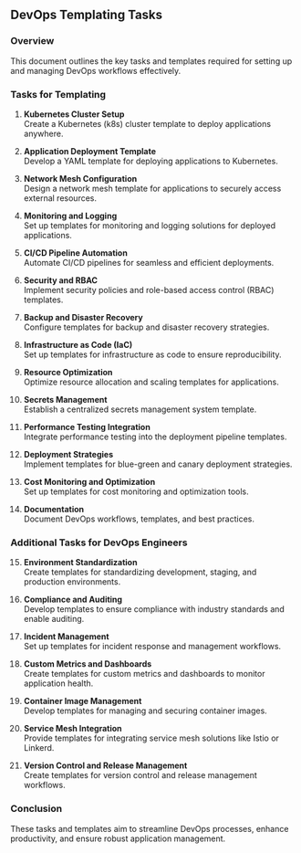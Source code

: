 ## DevOps Templating Tasks

### Overview
This document outlines the key tasks and templates required for setting up and managing DevOps workflows effectively.

### Tasks for Templating

1. **Kubernetes Cluster Setup**  
    Create a Kubernetes (k8s) cluster template to deploy applications anywhere.

2. **Application Deployment Template**  
    Develop a YAML template for deploying applications to Kubernetes.

3. **Network Mesh Configuration**  
    Design a network mesh template for applications to securely access external resources.

4. **Monitoring and Logging**  
    Set up templates for monitoring and logging solutions for deployed applications.

5. **CI/CD Pipeline Automation**  
    Automate CI/CD pipelines for seamless and efficient deployments.

6. **Security and RBAC**  
    Implement security policies and role-based access control (RBAC) templates.

7. **Backup and Disaster Recovery**  
    Configure templates for backup and disaster recovery strategies.

8. **Infrastructure as Code (IaC)**  
    Set up templates for infrastructure as code to ensure reproducibility.

9. **Resource Optimization**  
    Optimize resource allocation and scaling templates for applications.

10. **Secrets Management**  
     Establish a centralized secrets management system template.

11. **Performance Testing Integration**  
     Integrate performance testing into the deployment pipeline templates.

12. **Deployment Strategies**  
     Implement templates for blue-green and canary deployment strategies.

13. **Cost Monitoring and Optimization**  
     Set up templates for cost monitoring and optimization tools.

14. **Documentation**  
     Document DevOps workflows, templates, and best practices.

### Additional Tasks for DevOps Engineers

15. **Environment Standardization**  
     Create templates for standardizing development, staging, and production environments.

16. **Compliance and Auditing**  
     Develop templates to ensure compliance with industry standards and enable auditing.

17. **Incident Management**  
     Set up templates for incident response and management workflows.

18. **Custom Metrics and Dashboards**  
     Create templates for custom metrics and dashboards to monitor application health.

19. **Container Image Management**  
     Develop templates for managing and securing container images.

20. **Service Mesh Integration**  
     Provide templates for integrating service mesh solutions like Istio or Linkerd.

21. **Version Control and Release Management**  
     Create templates for version control and release management workflows.

### Conclusion
These tasks and templates aim to streamline DevOps processes, enhance productivity, and ensure robust application management.